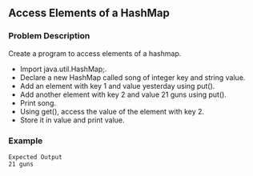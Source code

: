 ## Access Elements of a HashMap

### Problem Description
Create a program to access elements of a hashmap.

- Import java.util.HashMap;.
- Declare a new HashMap called song of integer key and string value.
- Add an element with key 1 and value yesterday using put().
- Add another element with key 2 and value 21 guns using put().
- Print song.
- Using get(), access the value of the element with key 2.
- Store it in value and print value.

### Example
    Expected Output
    21 guns